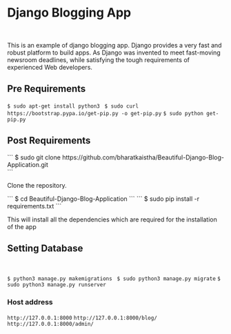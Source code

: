 <h1> Django Blogging App</h1><br>
<p>This is an example of django blogging app. Django provides a very fast and robust platform to build apps. As Django was invented to meet fast-moving newsroom deadlines, while satisfying the tough requirements of experienced Web developers. 

<h2>Pre Requirements </h2>

``` $ sudo apt-get install python3  ```
``` $ sudo curl https://bootstrap.pypa.io/get-pip.py -o get-pip.py ```
``` $ sudo python get-pip.py  ```

<h2>Post Requirements</h2>
``` $ sudo git clone https://github.com/bharatkaistha/Beautiful-Django-Blog-Application.git<br> ```
<p>Clone the repository.</p>
``` $ cd Beautiful-Django-Blog-Application ```
``` $ sudo pip install -r requirements.txt ```
<p>This will install all the dependencies which are required for the installation of the app</p>

<h2> Setting Database</h2><br>

```$ python3 manage.py makemigrations ```
``` $ sudo python3 manage.py migrate ```
``` $ sudo python3 manage.py runserver ```

### Host address
``` http://127.0.0.1:8000 ```
``` http://127.0.0.1:8000/blog/ ```
``` http://127.0.0.1:8000/admin/ ```
